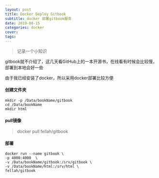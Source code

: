 ```yaml
---
layout: post
title: Docker Deploy Gitbook
subtitle: docker 部署gitbook服务
date: 2019-08-15
categories: docker
cover: 
tags: 
---
```


> 记录一个小知识

gitbook就不介绍了，这几天看GitHub上的一本开源书，在线看有时候会比较慢，部署到本地会好一些

由于我已经安装了docker，所以采用docker部署比较方便

#### 创建文件夹
```
mkdir -p /Data/bookName/gitbook
cd /Data/bookName
mkdir html
```
#### pull镜像
> docker pull fellah/gitbook

#### 部署
```
docker run --name gitbook \
-p 4000:4000  \
-v /Data/bookName/gitbook:/srv/gitbook \
-v /Data/bookName/html:/srv/html \
fellah/gitbook
```